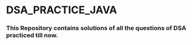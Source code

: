 # DSA_PRACTICE_JAVA
### This Repository contains solutions of all the questions of DSA practiced till now.

 
